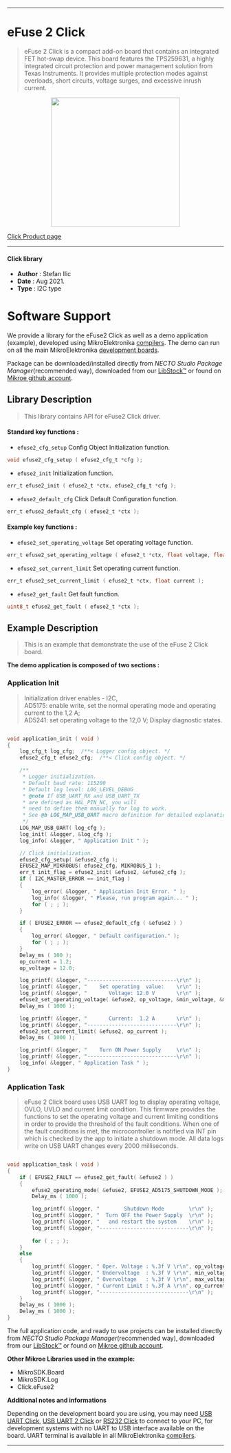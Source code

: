 
---
# eFuse 2 Click

> eFuse 2 Click is a compact add-on board that contains an integrated FET hot-swap device. This board features the TPS259631, a highly integrated circuit protection and power management solution from Texas Instruments. It provides multiple protection modes against overloads, short circuits, voltage surges, and excessive inrush current.

<p align="center">
  <img src="https://download.mikroe.com/images/click_for_ide/efuse2_click.png" height=300px>
</p>

[Click Product page](https://www.mikroe.com/efuse-2-click)

---


#### Click library

- **Author**        : Stefan Ilic
- **Date**          : Aug 2021.
- **Type**          : I2C type


# Software Support

We provide a library for the eFuse2 Click
as well as a demo application (example), developed using MikroElektronika
[compilers](https://www.mikroe.com/necto-studio).
The demo can run on all the main MikroElektronika [development boards](https://www.mikroe.com/development-boards).

Package can be downloaded/installed directly from *NECTO Studio Package Manager*(recommended way), downloaded from our [LibStock&trade;](https://libstock.mikroe.com) or found on [Mikroe github account](https://github.com/MikroElektronika/mikrosdk_click_v2/tree/master/clicks).

## Library Description

> This library contains API for eFuse2 Click driver.

#### Standard key functions :

- `efuse2_cfg_setup` Config Object Initialization function.
```c
void efuse2_cfg_setup ( efuse2_cfg_t *cfg );
```

- `efuse2_init` Initialization function.
```c
err_t efuse2_init ( efuse2_t *ctx, efuse2_cfg_t *cfg );
```

- `efuse2_default_cfg` Click Default Configuration function.
```c
err_t efuse2_default_cfg ( efuse2_t *ctx );
```

#### Example key functions :

- `efuse2_set_operating_voltage` Set operating voltage function.
```c
err_t efuse2_set_operating_voltage ( efuse2_t *ctx, float voltage, float *min_voltage, float *max_voltage );
```

- `efuse2_set_current_limit` Set operating current function.
```c
err_t efuse2_set_current_limit ( efuse2_t *ctx, float current );
```

- `efuse2_get_fault` Get fault function.
```c
uint8_t efuse2_get_fault ( efuse2_t *ctx );
```

## Example Description

> This is an example that demonstrate the use of the eFuse 2 Click board.

**The demo application is composed of two sections :**

### Application Init

> Initialization driver enables - I2C,  
> AD5175: enable write, set the normal operating mode and operating  current to the 1,2 A;  
> AD5241: set operating voltage to the 12,0 V; 
> Display diagnostic states.

```c

void application_init ( void ) 
{
    log_cfg_t log_cfg;  /**< Logger config object. */
    efuse2_cfg_t efuse2_cfg;  /**< Click config object. */

    /** 
     * Logger initialization.
     * Default baud rate: 115200
     * Default log level: LOG_LEVEL_DEBUG
     * @note If USB_UART_RX and USB_UART_TX 
     * are defined as HAL_PIN_NC, you will 
     * need to define them manually for log to work. 
     * See @b LOG_MAP_USB_UART macro definition for detailed explanation.
     */
    LOG_MAP_USB_UART( log_cfg );
    log_init( &logger, &log_cfg );
    log_info( &logger, " Application Init " );

    // Click initialization.
    efuse2_cfg_setup( &efuse2_cfg );
    EFUSE2_MAP_MIKROBUS( efuse2_cfg, MIKROBUS_1 );
    err_t init_flag = efuse2_init( &efuse2, &efuse2_cfg );
    if ( I2C_MASTER_ERROR == init_flag ) 
    {
        log_error( &logger, " Application Init Error. " );
        log_info( &logger, " Please, run program again... " );
        for ( ; ; );
    }

    if ( EFUSE2_ERROR == efuse2_default_cfg ( &efuse2 ) )
    {
        log_error( &logger, " Default configuration." );
        for ( ; ; );
    }
    Delay_ms ( 100 );
    op_current = 1.2;
    op_voltage = 12.0;

    log_printf( &logger, "-----------------------------\r\n" );
    log_printf( &logger, "    Set operating  value:    \r\n" );
    log_printf( &logger, "       Voltage: 12.0 V       \r\n" );
    efuse2_set_operating_voltage( &efuse2, op_voltage, &min_voltage, &max_voltage );
    Delay_ms ( 1000 );

    log_printf( &logger, "       Current:  1.2 A       \r\n" );
    log_printf( &logger, "-----------------------------\r\n" );
    efuse2_set_current_limit( &efuse2, op_current );
    Delay_ms ( 1000 );

    log_printf( &logger, "    Turn ON Power Supply     \r\n" );
    log_printf( &logger, "-----------------------------\r\n" );
    log_info( &logger, " Application Task " );
}

```

### Application Task

> eFuse 2 Click board uses USB UART log to display operating voltage, OVLO, UVLO and current limit condition. This firmware provides the functions to set the operating voltage and current limiting conditions in order to provide the threshold of the fault conditions.
> When one of the fault conditions is met, the microcontroller is notified via INT pin which is checked by the app to initiate a shutdown mode. All data logs write on USB UART changes every 2000 milliseconds.

```c

void application_task ( void ) 
{
    if ( EFUSE2_FAULT == efuse2_get_fault( &efuse2 ) ) 
    {
        efuse2_operating_mode( &efuse2, EFUSE2_AD5175_SHUTDOWN_MODE );
        Delay_ms ( 1000 );

        log_printf( &logger, "        Shutdown Mode        \r\n" );
        log_printf( &logger, "  Turn OFF the Power Supply  \r\n" );
        log_printf( &logger, "   and restart the system    \r\n" );
        log_printf( &logger, "-----------------------------\r\n" );
        
        for ( ; ; );
    }
    else
    {
        log_printf( &logger, " Oper. Voltage : %.3f V \r\n", op_voltage );
        log_printf( &logger, " Undervoltage  : %.3f V \r\n", min_voltage );
        log_printf( &logger, " Overvoltage   : %.3f V \r\n", max_voltage );
        log_printf( &logger, " Current Limit : %.3f A \r\n", op_current );
        log_printf( &logger, "-----------------------------\r\n" );
    }
    Delay_ms ( 1000 );
    Delay_ms ( 1000 );
}

```


The full application code, and ready to use projects can be installed directly from *NECTO Studio Package Manager*(recommended way), downloaded from our [LibStock&trade;](https://libstock.mikroe.com) or found on [Mikroe github account](https://github.com/MikroElektronika/mikrosdk_click_v2/tree/master/clicks).

**Other Mikroe Libraries used in the example:**

- MikroSDK.Board
- MikroSDK.Log
- Click.eFuse2

**Additional notes and informations**

Depending on the development board you are using, you may need
[USB UART Click](https://www.mikroe.com/usb-uart-click),
[USB UART 2 Click](https://www.mikroe.com/usb-uart-2-click) or
[RS232 Click](https://www.mikroe.com/rs232-click) to connect to your PC, for
development systems with no UART to USB interface available on the board. UART
terminal is available in all MikroElektronika
[compilers](https://shop.mikroe.com/compilers).

---
